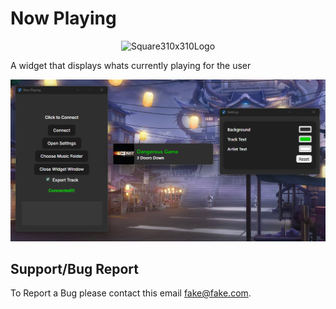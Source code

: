# Now Playing
<p align="center">
<img width="240" height="240" alt="Square310x310Logo" src="https://github.com/user-attachments/assets/656b6ef1-491b-460d-ab8b-39ebf8e8c7dc" />
</p>

A widget that displays whats currently playing for the user

![Image preview](https://github.com/JalenDmarion25/spotify-now-playing-v2/blob/main/visual_example.png?raw=true)

## Support/Bug Report

To Report a Bug please contact this email fake@fake.com.
